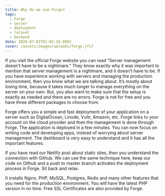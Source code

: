 ```yaml
---
title: Why do we use Forge?
tags:
  - Forge
  - server
  - deployment
  - laravel
  - backend
date: 2020-07-02T01:02:24.896Z
cover: /assets/images/uploads/forge.jfif
---
```

If you visit the official Forge website you can read “Server management doesn't have to be a nightmare.” They know exactly why it was important to mention that server management is a nightmare, and it doesn’t have to be. If you have experience working with servers and managing the production environment, then you know what we are talking about. It’s mostly about losing time, because it takes much longer to manage everything on the server on your own. But, you also want to make sure that the setup is exactly as needed and there are no errors. Forge is not for free and you have three different packages to choose from.

Forge offers you a simple and fast deployment of your application on a server such as DigitalOcean, Linode, Vultr, Amazon, etc. Forge links to your account on the cloud provider and then the management is done through Forge. The application is deployed in a few minutes. You can now focus on writing code and developing apps, instead of worrying about server management. The dashboard is very easy to understand and it has all the important features.

If you have read our Netlify post about static sites, then you understand the connection with Github. We can use the same technique here, keep our code on Github and a push to master branch activates the deployment process in Forge. Sit back and relax.

It installs Nginx, PHP, MySQL, Postgres, Redis and many other features that you need for the production environment. You will have the latest PHP version in no time. Free SSL Certificates are also provided by Forge.